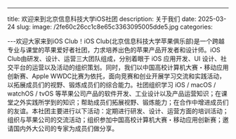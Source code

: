 ---
title: 欢迎来到北京信息科技大学iOS社团
description: 关于我们
date: 2025-03-24
slug: 
image: /2fe60c26cc1c8e65c3363095005dde5.jpg
categories:

---欢迎大家来到iOS Club！iOS Club(北京信息科技大学苹果俱乐部)是一个跨越专业与课堂的苹果爱好者社团，力求培养出色的苹果产品开发者和设计师。iOS Club由研发、设计、运营三大团队组成，分别着眼于 iOS 应用开发、UI 设计、社交平台的运营以及活动的组织策划。同时，我们以中国高校计算机大赛・移动应用创新赛、Apple WWDC比赛为依托，面向竞赛和创业开展学习交流和实践活动，以拓展成员们的视野、锻炼成员们的综合能力。社团组织学习 iOS / macOS / watchOS / tvOS 等苹果公司产品的软件开发、工业设计以及产品运营知识；在课堂之外实践所学到的知识；帮助成员们拓展视野、锻炼能力；在合作中增进成员们的友谊。本社团主要进行以下活动：定期进行研发、设计、运营方面的培训活动；组织与苹果公司的交流活动；组织参加中国高校计算机大赛・移动应用创新赛；邀请国内外大公司的专家为成员们做分享。